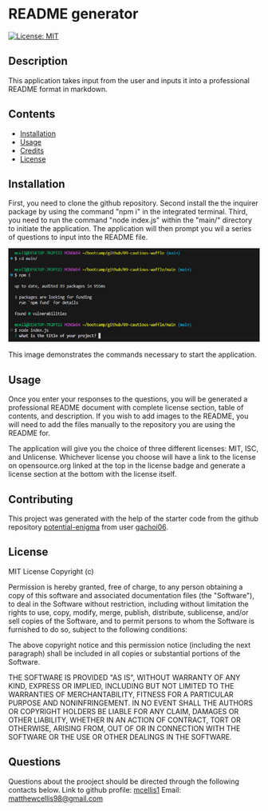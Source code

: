 # README generator
[![License: MIT](https://img.shields.io/badge/License-MIT-yellow.svg)](https://opensource.org/licenses/MIT)
  
## Description

This application takes input from the user and inputs it into a professional README format in markdown.

## Contents

- [Installation](#installation)
- [Usage](#usage)
- [Credits](#contributing)
- [License](#license)

## Installation

First, you need to clone the github repository. Second install the the inquirer package by using the command "npm i" in the integrated terminal. Third, you need to run the command "node index.js" within the "main/" directory to initiate the application. The application will then prompt you wil a series of questions to input into the README file.

![a screenshot of the commands necessary to run the application](./main/utils/commands.png)

This image demonstrates the commands necessary to start the application.

## Usage

Once you enter your responses to the questions, you will be generated a professional README document with complete license section, table of contents, and description. If you wish to add images to the README, you will need to add the files manually to the repository you are using the README for.

The application will give you the choice of three different licenses: MIT, ISC, and Unlicense. Whichever license you choose will have a link to the license on opensource.org linked at the top in the license badge and generate a license section at the bottom with the license itself.

## Contributing

This project was generated with the help of the starter code from the github repository [potential-enigma](https://github.com/coding-boot-camp/potential-enigma) from user [gachoi06](https://github.com/gachoi06).

## License

MIT License Copyright (c) <year> <author>

Permission is hereby granted, free of charge, to any person obtaining a copy of this software and associated documentation files (the "Software"), to deal in the Software without restriction, including without limitation the rights to use, copy, modify, merge, publish, distribute, sublicense, and/or sell copies of the Software, and to permit persons to whom the Software is furnished to do so, subject to the following conditions:

The above copyright notice and this permission notice (including the next paragraph) shall be included in all copies or substantial portions of the Software.

THE SOFTWARE IS PROVIDED "AS IS", WITHOUT WARRANTY OF ANY KIND, EXPRESS OR IMPLIED, INCLUDING BUT NOT LIMITED TO THE WARRANTIES OF MERCHANTABILITY, FITNESS FOR A PARTICULAR PURPOSE AND NONINFRINGEMENT. IN NO EVENT SHALL THE AUTHORS OR COPYRIGHT HOLDERS BE LIABLE FOR ANY CLAIM, DAMAGES OR OTHER LIABILITY, WHETHER IN AN ACTION OF CONTRACT, TORT OR OTHERWISE, ARISING FROM, OUT OF OR IN CONNECTION WITH THE SOFTWARE OR THE USE OR OTHER DEALINGS IN THE SOFTWARE.

## Questions

Questions about the prooject should be directed through the following contacts below.
Link to github profile: [mcellis1](https://github.com/mcellis1)
Email: [matthewcellis98@gmail.com](mailto:matthewcellis98@gmail.com)
